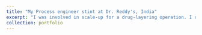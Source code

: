 ```yaml
---
title: "My Process engineer stint at Dr. Reddy's, India"
excerpt: "I was involved in scale-up for a drug-layering operation. I developed first-principles model accounting for various operating parameters<br/><img src='/images/Picture8.png'>"
collection: portfolio
---
```


